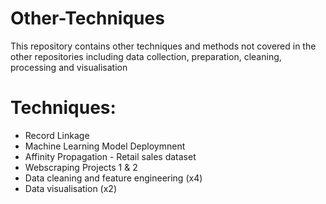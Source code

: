 # Other-Techniques
This repository contains other techniques and methods not covered in the other repositories including data collection, preparation, cleaning, processing and visualisation

# Techniques:
* Record Linkage
* Machine Learning Model Deploymnent
* Affinity Propagation - Retail sales dataset
* Webscraping Projects 1 & 2
* Data cleaning and feature engineering (x4)
* Data visualisation (x2)
